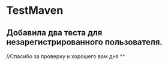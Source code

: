 # TestMaven

## Добавила два теста для незарегистрированного пользователя.


//Спасибо за проверку и хорошего вам дня ^^
